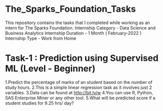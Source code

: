 # The_Sparks_Foundation_Tasks
This repository contains the tasks that I completed while working as an intern for The Sparks Foundation.
Internship Category - Data Science and Business Analytics
Internship Duration - 1 Month ( February-2022 )
Internship Type - Work from Home
# Task-1 : Prediction using Supervised ML (Level - Beginner)
1.Predict the percentage of marks of an student based on the number of study hours.
2.This is a simple linear regression task as it involves just 2 variables.
3.Data can be found at http://bit.ly/w
4.You can use R, Python, SAS Enterprise Miner or any other tool.
5.What will be predicted score if a student studies for 9.25 hrs/ day?
